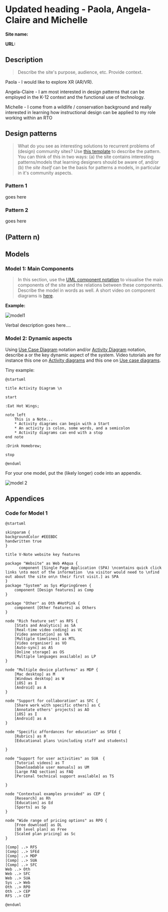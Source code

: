 # Updated heading - Paola, Angela-Claire and Michelle

**Site name:**

**URL:**

## Description

> Describe the site's purpose, audience, etc. Provide context. 

Paola - I would like to explore XR (AR/VR).

Angela-Claire - I am most interested in design patterns that can be employed in the K-12 context and the functional use of technology.

Michelle - I come from a wildlife / conservation background and really interested in learning how instructional design can be applied to my role working within an RTO


## Design patterns

> What do you see as interesting solutions to recurrent problems of (design) community sites? Use [this template](https://github.sydney.edu.au/crli/EDPC5022-2019/blob/master/resources/design-pattern-template.md) to describe the pattern. You can think of this in two ways: (a) the site contains interesting patterns/models that learning designers should be aware of, and/or (b) the *site itself* can be the basis for patterns a models, in particular in it's community aspects. 


### Pattern 1

goes here

### Pattern 2

goes here

## (Pattern n)


## Models

### Model 1: Main Components

> In this section, use the [UML component notation](https://www.tutorialspoint.com/uml/uml_component_diagram.htm) to visualise the main components of the site and the relations between these components. Describe the model in words as well. A short video on component diagrams is [here](https://www.youtube.com/watch?v=ipKJwnPsst8). 

**Example:**


![model1](https://www.plantuml.com/plantuml/img/bLLDRniv3BtFho2Q1TeU4lGN59dQJdU1PEtrvEEGv21BjArQ8qtrOITOzB-Nb6OcTdSlzS6MHEgHV7oYBqCKFgRML5NOQTi9Brhujre9kTjubwoQEECydCrcio_JIRKLLXsyZX4jH9-m-b5LKKU3S7_-jui81rm5JRyxV8KrYfWyXghg24vi4Duz5FCx405e3MVrzoGe7kIFT6tdBDe8Zuss6q9TyAswwuoM8cfduKEpg3_2avNEHg5jWEz9onr8mzz6srqWOtJGkX31hI5k4RHTEz-M-sGLiDUK15LrSCaei8WAwCgJNMkhmAK8OiNVV3SNu-oJvPtsiDQUW3F0nJDNGVaG2ME1pMk8sERwQ0bdJUUfagyUYR1Ivb6HKmnwOqUUCjw4pCpgY3Ydm3u3qWhE_dHnGMN-5opxdMBbey1erYc2Mcgv7JmWOCoeowkc1tjieeW1gCLGMs5UevO5fwcBVOd2d4VT8X6Wq55qHSLbb_j9SRdF1c6jYvdmOkpltoGJTKTjPGngLf_cpUtryMNdDyBgWBxSdHTRdQ8x3wzMvjEwAQTpop0Gg9j4LYcw-IMO4NQJo4gLxOKsOcMAu_NYZPdHMU5UIuJEYCYY2PcYc-bYeEX6IF89k-YwadivVY3bk4CuCJqKavutUVjNNuTLtcbLgdXBe4bTvtm42agq6igIAc82YvIk9cEFjeAQTt1-1mTDWWWTIhtM4bnkTj7G42ft0NlJU-Yy-uOo5gTw_blv3M74cb9KmahYavD5bUHneZCrPBfCApyeQ5cEPeEpC4onvSUghJI9TKHT9F0iln2J8b67v-h_6Kga3X0owhsE6akJchiQXj2t91QlAKZMQKdXjfYcxc2D4ufbK71QOPCmnUckx-UryFJshkf_w9d8KSUqB-O5qPcBY2YtbcQJWT2dTwgns-QeWWdDB7o950pmHRGajy0juHnLBc4o6tMsn832osrXR_iBVVbqfdf5SDp-eNPlqHu85Znf7taEqXYIpB7h-7vXRBcO3-6kQ421wgd9KDF-JVxn2GpkiVIhi42-VMGgd6OdMuO09Gt9QJpoA7k6YulFF6EEjwoIupszhnFpNNtgFQduluBNDD76zV4vN-5vosiwgtXKvi2B-RWcTYiUTiEwkaIhw9_l9m00)

Verbal description goes here....


### Model 2: Dynamic aspects

Using [Use Case Diagram](https://www.tutorialspoint.com/uml/uml_use_case_diagram.htm) notation and/or [Activity Diagram](https://www.tutorialspoint.com/uml/uml_activity_diagram.htm) notation, describe a or the key dynamic aspect of the system. Video tutorials are for instance this one on [Activity diagrams](https://www.youtube.com/watch?v=XFTAIj2N2Lc&t=158s) and this one on [Use case diagrams](https://www.youtube.com/watch?v=zid-MVo7M-E). 

Tiny example: 

```
@startuml

title Activity Diagram \n

start

:Eat Hot Wings;

note left
    This is a Note...
    * Activity diagrams can begin with a Start
    * An activity is colon, some words, and a semicolon
    * Activity diagrams can end with a stop
end note

:Drink Homebrew;

stop

@enduml
```

For your one model, put the (likely longer) code into an appendix. 

![model 2](https://www.plantuml.com/plantuml/img/VP2n3i8m34HtVuLdLFK3w5Aa8Z6nWCJ2ahQcjMWSb1Wg_XutWDY8iiHvTvTBdTH5lVi9G5admasd_61zOiDkYCxZMG0o1B3UEiLTK3on3Aa2aA244rqKqDPnv8Is7UvjNfPbdgv-bltRCc7d15iQM71c7Krmo04VND1z5URMXIb8WIbumZd4FXNef3TD8i_vycyC6Vi9IHfki9oNPrkR9h9ShO-dDj9SBJKDWDeG-v0N)



## Appendices

### Code for Model 1

```
@startuml

skinparam {
backgroundColor #EEEBDC
handwritten true
}

title V-Note website key features

package "Website" as Web #Aqua {
      component [Single Page Application (SPA) \ncontains quick click links \nto most of the information  \na visitor would need to \nfind out about the site on\n their first visit.] as SPA
}
package "System" as Sys #SpringGreen {
    component [Design features] as Comp
}

package "Other" as Oth #HotPink {
    component [Other features] as Others
}

node "Rich feature set" as RFS {
    [Stats and Analytics] as SA
    [Real-time video coding] as VC
    [Video annotation] as VA
    [Multiple timelines] as MTL
    [Video organiser] as VO
    [Auto-sync] as AS
    [Online storage] as OS
    [Multiple languages available] as LP
}

node "Multiple device platforms" as MDP {
    [Mac desktop] as M
    [Windows desktop] as W
    [iOS] as I
    [Android] as A
}

node "Support for collaboration" as SFC {
    [Share work with specific others] as C
    [Annotate others' projects] as AO
    [iOS] as I
    [Android] as A
}

node "Specific affordances for education" as SFEd {
    [Rubrics] as R
    [Educational plans \nincluding staff and students]

}

node "Support for user activities" as SUA  {
    [Tutorial videos] as T
    [Downloadable user manuals] as UM
    [Large FAQ section] as FAQ
    [Personal technical support available] as TS

}

node "Contextual examples provided" as CEP {
    [Research] as Rh
    [Education] as Ed
    [Sports] as Sp
}

node "Wide range of pricing options" as RPO {
    [Free download] as DL
    [$0 level plan] as Free
    [Scaled plan pricing] as Sc
}

[Comp] ..> RFS
[Comp] ..> SFEd
[Comp] ..> MDP
[Comp] ..> SUA
[Comp] ..> SFC
Web ..> Oth
Web ..> SFC
Web ..> SUA
Sys ..> Web
Oth ..> RPO
Oth ..> CEP
RFS ..> CEP

@enduml
```
